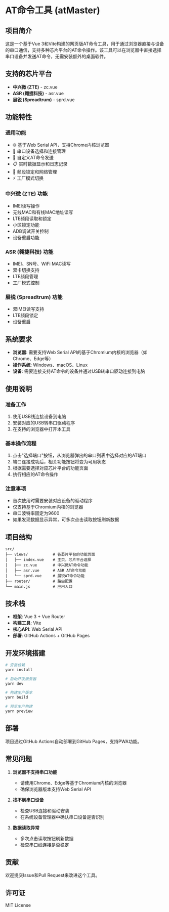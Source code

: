 # AT命令工具 (atMaster)

## 项目简介

这是一个基于Vue 3和Vite构建的网页版AT命令工具，用于通过浏览器直接与设备的串口通信，支持多种芯片平台的AT命令操作。该工具可以在浏览器中直接选择串口设备并发送AT命令，无需安装额外的桌面软件。

## 支持的芯片平台

- **中兴微 (ZTE)** - zc.vue
- **ASR (翱捷科技)** - asr.vue  
- **展锐 (Spreadtrum)** - sprd.vue

## 功能特性

### 通用功能
- 🌐 基于Web Serial API，支持Chrome内核浏览器
- 📱 串口设备选择和连接管理
- 📝 自定义AT命令发送
- 📋 实时数据显示和日志记录
- 🎯 频段锁定和网络管理
- ⚡ 工厂模式切换

### 中兴微 (ZTE) 功能
- IMEI读写操作
- 无线MAC和有线MAC地址读写
- LTE频段读取和锁定
- 小区锁定功能
- ADB调试开关控制
- 设备重启功能

### ASR (翱捷科技) 功能
- IMEI、SN号、WiFi MAC读写
- 双卡切换支持
- LTE频段管理
- 工厂模式控制

### 展锐 (Spreadtrum) 功能
- 双IMEI读写支持
- LTE频段锁定
- 设备重启

## 系统要求

- **浏览器**: 需要支持Web Serial API的基于Chromium内核的浏览器（如Chrome、Edge等）
- **操作系统**: Windows、macOS、Linux
- **设备**: 需要连接支持AT命令的设备并通过USB转串口驱动连接到电脑

## 使用说明

### 准备工作
1. 使用USB线连接设备到电脑
2. 安装对应的USB转串口驱动程序
3. 在支持的浏览器中打开本工具

### 基本操作流程
1. 点击"选择端口"按钮，从浏览器弹出的串口列表中选择对应的AT端口
2. 端口连接成功后，相关功能按钮将变为可用状态
3. 根据需要选择对应芯片平台的功能页面
4. 执行相应的AT命令操作

### 注意事项
- 首次使用时需要安装对应设备的驱动程序
- 仅支持基于Chromium内核的浏览器
- 串口波特率固定为9600
- 如果发现数据显示异常，可多次点击读取按钮刷新数据

## 项目结构

```
src/
├── views/           # 各芯片平台的功能页面
│   ├── index.vue    # 主页，芯片平台选择
│   ├── zc.vue       # 中兴微AT命令功能
│   ├── asr.vue      # ASR AT命令功能  
│   └── sprd.vue     # 展锐AT命令功能
├── router/          # 路由配置
└── main.js          # 应用入口
```

## 技术栈

- **框架**: Vue 3 + Vue Router
- **构建工具**: Vite
- **核心API**: Web Serial API
- **部署**: GitHub Actions + GitHub Pages

## 开发环境搭建

```bash
# 安装依赖
yarn install

# 启动开发服务器
yarn dev

# 构建生产版本
yarn build

# 预览生产构建
yarn preview
```

## 部署

项目通过GitHub Actions自动部署到GitHub Pages，支持PWA功能。

## 常见问题

1. **浏览器不支持串口功能**
   - 请使用Chrome、Edge等基于Chromium内核的浏览器
   - 确保浏览器版本支持Web Serial API

2. **找不到串口设备**
   - 检查USB连接和驱动安装
   - 在系统设备管理器中确认串口设备是否识别

3. **数据读取异常**
   - 多次点击读取按钮刷新数据
   - 检查串口线连接是否稳定

## 贡献

欢迎提交Issue和Pull Request来改进这个工具。

## 许可证

MIT License
